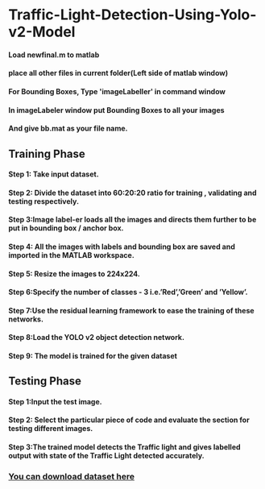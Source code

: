 # Traffic-Light-Detection-Using-Yolo-v2-Model


#### Load newfinal.m to matlab
#### place all other files in current folder(Left side of matlab window)
#### For Bounding Boxes, Type 'imageLabeller' in command window
#### In imageLabeler window put Bounding Boxes to all your images
#### And give bb.mat as your file name.


## Training Phase 

#### Step 1: Take input dataset. 
#### Step 2: Divide the dataset into 60:20:20 ratio for training , validating and testing respectively. 
#### Step 3:Image label-er loads all the images and directs them further to be put in bounding box / anchor box. 
#### Step 4: All the images with labels and bounding box are saved and imported in the MATLAB workspace. 
#### Step 5: Resize the images to 224x224. 
#### Step 6:Specify the number of classes - 3 i.e.’Red’,’Green’ and ’Yellow’.
#### Step 7:Use the residual learning framework to ease the training of these networks.
#### Step 8:Load the YOLO v2 object detection network. 
#### Step 9: The model is trained for the given dataset


## Testing Phase 

#### Step 1:Input the test image.
#### Step 2: Select the particular piece of code and evaluate the section for testing different images. 
#### Step 3:The trained model detects the Traffic light and gives labelled output with state of the Traffic Light detected accurately. 


### [You can download dataset here](https://drive.google.com/drive/u/0/folders/1QXR2Kc5YqCrJliHcloDV9PrjCH2TqZYU)
